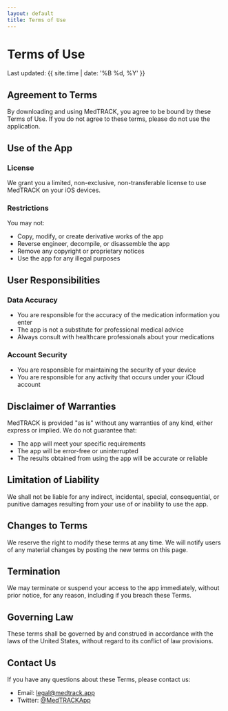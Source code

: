 ```yaml
---
layout: default
title: Terms of Use
---
```


# Terms of Use

Last updated: {{ site.time | date: '%B %d, %Y' }}

## Agreement to Terms

By downloading and using MedTRACK, you agree to be bound by these Terms of Use. If you do not agree to these terms, please do not use the application.

## Use of the App

### License
We grant you a limited, non-exclusive, non-transferable license to use MedTRACK on your iOS devices.

### Restrictions
You may not:
- Copy, modify, or create derivative works of the app
- Reverse engineer, decompile, or disassemble the app
- Remove any copyright or proprietary notices
- Use the app for any illegal purposes

## User Responsibilities

### Data Accuracy
- You are responsible for the accuracy of the medication information you enter
- The app is not a substitute for professional medical advice
- Always consult with healthcare professionals about your medications

### Account Security
- You are responsible for maintaining the security of your device
- You are responsible for any activity that occurs under your iCloud account

## Disclaimer of Warranties

MedTRACK is provided "as is" without any warranties of any kind, either express or implied. We do not guarantee that:
- The app will meet your specific requirements
- The app will be error-free or uninterrupted
- The results obtained from using the app will be accurate or reliable

## Limitation of Liability

We shall not be liable for any indirect, incidental, special, consequential, or punitive damages resulting from your use of or inability to use the app.

## Changes to Terms

We reserve the right to modify these terms at any time. We will notify users of any material changes by posting the new terms on this page.

## Termination

We may terminate or suspend your access to the app immediately, without prior notice, for any reason, including if you breach these Terms.

## Governing Law

These terms shall be governed by and construed in accordance with the laws of the United States, without regard to its conflict of law provisions.

## Contact Us

If you have any questions about these Terms, please contact us:

- Email: [legal@medtrack.app](mailto:legal@medtrack.app)
- Twitter: [@MedTRACKApp](https://twitter.com/MedTRACKApp) 